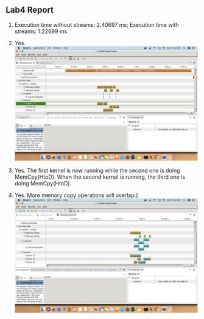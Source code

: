 ## Lab4 Report
1. Execution time without streams: 2.40697 ms; Execution time with streams: 1.22699 ms

2. Yes.
![alt text](https://github.com/yidiwang21/ee217/blob/master/lab4/screenshot/Screen%20Shot%202019-03-04%20at%2010.42.10%20AM.png)

3. Yes. The first kernel is now running while the second one is doing MemCpy(HtoD). When the second kernel is running, the third one is doing MemCpy(HtoD).

4. Yes. More memory copy operations will overlap.]
![alt text](https://github.com/yidiwang21/ee217/blob/master/lab4/screenshot/Screen%20Shot%202019-03-04%20at%2010.43.47%20AM.png)
